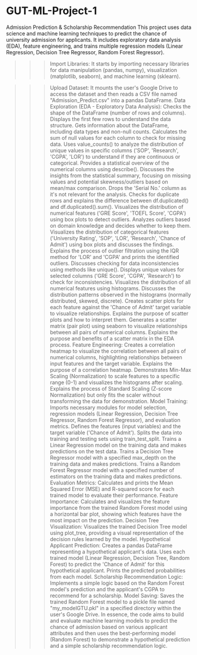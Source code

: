 # GUT-ML-Project-1
Admission Prediction &amp; Scholarship Recommendation This project uses data science and machine learning techniques to predict the chance of university admission for applicants. It includes exploratory data analysis (EDA), feature engineering, and trains multiple regression models (Linear Regression, Decision Tree Regressor, Random Forest Regressor). 

>>>Import Libraries: It starts by importing necessary libraries for data manipulation (pandas, numpy), visualization (matplotlib, seaborn), and machine learning (sklearn).

>>>Upload Dataset: It mounts the user's Google Drive to access the dataset and then reads a CSV file named "Admission_Predict.csv" into a pandas DataFrame.
>>>Data Exploration (EDA - Exploratory Data Analysis):
>>>Checks the shape of the DataFrame (number of rows and columns).
>>>Displays the first few rows to understand the data structure.
>>>Gets information about the DataFrame, including data types and non-null counts.
>>>Calculates the sum of null values for each column to check for missing data.
>>>Uses value_counts() to analyze the distribution of unique values in specific columns ('SOP', 'Research', 'CGPA', 'LOR') to understand if they are continuous or categorical.
>>>Provides a statistical overview of the numerical columns using describe().
>>>Discusses the insights from the statistical summary, focusing on missing values and potential skewness/outliers based on mean/max comparison.
>>>Drops the 'Serial No.' column as it's not relevant for the analysis.
>>>Checks for duplicate rows and explains the difference between df.duplicated() and df.duplicated().sum().
>>>Visualizes the distribution of numerical features ('GRE Score', 'TOEFL Score', 'CGPA') using box plots to detect outliers.
>>>Analyzes outliers based on domain knowledge and decides whether to keep them.
>>>Visualizes the distribution of categorical features ('University Rating', 'SOP', 'LOR', 'Research', 'Chance of Admit') using box plots and discusses the findings.
>>>Explains the process of outlier filtration using the IQR method for 'LOR' and 'CGPA' and prints the identified outliers.
>>>Discusses checking for data inconsistencies using methods like unique().
>>>Displays unique values for selected columns ('GRE Score', 'CGPA', 'Research') to check for inconsistencies.
>>>Visualizes the distribution of all numerical features using histograms.
>>>Discusses the distribution patterns observed in the histograms (normally distributed, skewed, discrete).
>>>Creates scatter plots for each feature against the 'Chance of Admit' target variable to visualize relationships.
>>>Explains the purpose of scatter plots and how to interpret them.
>>>Generates a scatter matrix (pair plot) using seaborn to visualize relationships between all pairs of numerical columns.
>>>Explains the purpose and benefits of a scatter matrix in the EDA process.
Feature Engineering:
>>>Creates a correlation heatmap to visualize the correlation between all pairs of numerical columns, highlighting relationships between input features and the target variable.
>>>Explains the purpose of a correlation heatmap.
>>>Demonstrates Min-Max Scaling (Normalization) to scale features to a specific range (0-1) and visualizes the histograms after scaling.
>>>Explains the process of Standard Scaling (Z-score Normalization) but only fits the scaler without transforming the data for demonstration.
>>>Model Training:
>>>Imports necessary modules for model selection, regression models (Linear Regression, Decision Tree Regressor, Random Forest Regressor), and evaluation metrics.
>>>Defines the features (input variables) and the target variable ('Chance of Admit').
>>>Splits the data into training and testing sets using train_test_split.
>>>Trains a Linear Regression model on the training data and makes predictions on the test data.
>>>Trains a Decision Tree Regressor model with a specified max_depth on the training data and makes predictions.
>>>Trains a Random Forest Regressor model with a specified number of estimators on the training data and makes predictions.
>>>Evaluation Metrics:
>>>Calculates and prints the Mean Squared Error (MSE) and R-squared score for each trained model to evaluate their performance.
>>>Feature Importance:
>>>Calculates and visualizes the feature importance from the trained Random Forest model using a horizontal bar plot, showing which features have the most impact on the prediction.
>>>Decision Tree Visualization:
>>>Visualizes the trained Decision Tree model using plot_tree, providing a visual representation of the decision rules learned by the model.
>>>Hypothetical Applicant Prediction:
>>>Creates a pandas DataFrame representing a hypothetical applicant's data.
>>>Uses each trained model (Linear Regression, Decision Tree, Random Forest) to predict the 'Chance of Admit' for this hypothetical applicant.
>>>Prints the predicted probabilities from each model.
>>>Scholarship Recommendation Logic:
>>>Implements a simple logic based on the Random Forest model's prediction and the applicant's CGPA to recommend for a scholarship.
>>>Model Saving:
>>>Saves the trained Random Forest model to a pickle file named "my_modelGTU.pkl" in a specified directory within the user's Google Drive.
>>>In essence, the code aims to build and evaluate machine learning models to predict the chance of admission based on various applicant attributes and then uses the best-performing model (Random Forest) to demonstrate a hypothetical prediction and a simple scholarship recommendation logic.
